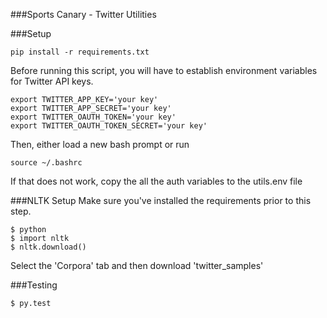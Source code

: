 ###Sports Canary - Twitter Utilities


###Setup

```
pip install -r requirements.txt
```

Before running this script, you will have to establish environment variables for Twitter API keys.
```
export TWITTER_APP_KEY='your key'
export TWITTER_APP_SECRET='your key'
export TWITTER_OAUTH_TOKEN='your key'
export TWITTER_OAUTH_TOKEN_SECRET='your key'
```
Then, either load a new bash prompt or run
```
source ~/.bashrc
```

If that does not work, copy the all the auth variables to the utils.env file

###NLTK Setup
Make sure you've installed the requirements prior to this step.
```
$ python
$ import nltk
$ nltk.download()
```
Select the 'Corpora' tab and then download 'twitter_samples'

###Testing
```
$ py.test
```

